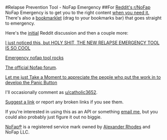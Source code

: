 #Relapse Prevention Tool - NoFap Emergency
##For [Reddit's r/NoFap](http://reddit.com/r/NoFap)
NoFap Emergency is to get you to the right content [when you need it.](http://www.reddit.com/r/NoFap/comments/2ik023/take_red_or_blue_pill/)
There's also a [bookmarklet](http://emergency.nofap.org/director.php?cat=bookmarklet) (drag to your bookmarks bar) that goes straight to emergency.

Here's the [initial](http://www.reddit.com/r/NoFap/comments/2fvyhb/thank_you_for_the_relapse_prevention_tool/) Reddit discussion and then a couple more:

[I just noticed this, but HOLY SHIT, THE NEW RELAPSE EMERGENCY TOOL IS SO COOL](http://www.reddit.com/r/NoFap/comments/2g05rx/i_just_noticed_this_but_holy_shit_the_new_relapse/)

[Emergency nofap tool rocks](http://www.reddit.com/r/NoFap/comments/2grt82/emergency_nofap_tool_rocks/)

[The official Nofap forum](http://www.nofap.org/forum/showthread.php?21180-NoFap-s-Emergency-Relapse-Prevention-Tool).

[Let me just Take a Moment to appreciate the people who put the work in to develop the Panic Button](http://www.reddit.com/r/NoFap/comments/2jvsjk/let_me_just_take_a_moment_to_appreciate_the/)

I'll occasionally comment as [u/catholic3652](http://www.reddit.com/user/catholic3652).

[Suggest a link](http://emergency.nofap.org/suggestor.php) or report any broken links if you see them.

If you're interested in using this as an API or something [email me,](mailto:jfische8@binghamton.edu) but you could also probably just figure it out no biggie.

[NoFap®](http://nofap.org) is a registered service mark owned by [Alexander Rhodes](http://www.alexanderrhodes.net) and NoFap LLC.
